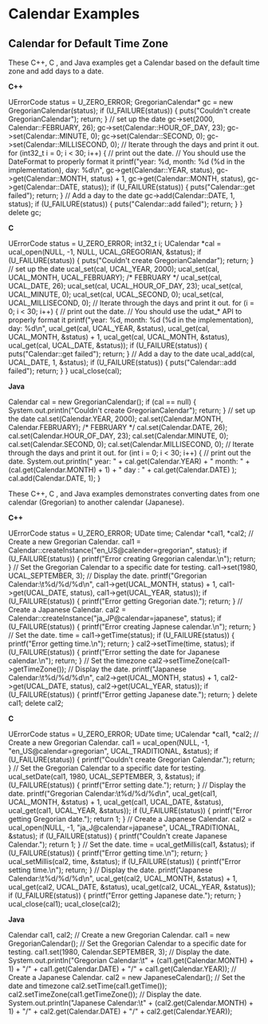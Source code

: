 <!--
© 2020 and later: Unicode, Inc. and others.
License & terms of use: http://www.unicode.org/copyright.html
-->

# Calendar Examples

## Calendar for Default Time Zone

These C++, C , and Java examples get a Calendar based on the default time zone
and add days to a date.

**C++**

UErrorCode status = U_ZERO_ERROR;
GregorianCalendar\* gc = new GregorianCalendar(status);
if (U_FAILURE(status)) {
puts("Couldn't create GregorianCalendar");
return;
}
// set up the date
gc->set(2000, Calendar::FEBRUARY, 26);
gc->set(Calendar::HOUR_OF_DAY, 23);
gc->set(Calendar::MINUTE, 0);
gc->set(Calendar::SECOND, 0);
gc->set(Calendar::MILLISECOND, 0);
// Iterate through the days and print it out.
for (int32_t i = 0; i < 30; i++) {
// print out the date.
// You should use the DateFormat to properly format it
printf("year: %d, month: %d (%d in the implementation), day: %d\\n",
gc->get(Calendar::YEAR, status),
gc->get(Calendar::MONTH, status) + 1,
gc->get(Calendar::MONTH, status),
gc->get(Calendar::DATE, status));
if (U_FAILURE(status))
{
puts("Calendar::get failed");
return;
}
// Add a day to the date
gc->add(Calendar::DATE, 1, status);
if (U_FAILURE(status)) {
puts("Calendar::add failed");
return;
}
}
delete gc;

**C**

UErrorCode status = U_ZERO_ERROR;
int32_t i;
UCalendar \*cal = ucal_open(NULL, -1, NULL, UCAL_GREGORIAN, &status);
if (U_FAILURE(status)) {
puts("Couldn't create GregorianCalendar");
return;
}
// set up the date
ucal_set(cal, UCAL_YEAR, 2000);
ucal_set(cal, UCAL_MONTH, UCAL_FEBRUARY); /\* FEBRUARY \*/
ucal_set(cal, UCAL_DATE, 26);
ucal_set(cal, UCAL_HOUR_OF_DAY, 23);
ucal_set(cal, UCAL_MINUTE, 0);
ucal_set(cal, UCAL_SECOND, 0);
ucal_set(cal, UCAL_MILLISECOND, 0);
// Iterate through the days and print it out.
for (i = 0; i < 30; i++) {
// print out the date.
// You should use the udat_\* API to properly format it
printf("year: %d, month: %d (%d in the implementation), day: %d\\n",
ucal_get(cal, UCAL_YEAR, &status),
ucal_get(cal, UCAL_MONTH, &status) + 1,
ucal_get(cal, UCAL_MONTH, &status),
ucal_get(cal, UCAL_DATE, &status));
if (U_FAILURE(status)) {
puts("Calendar::get failed");
return;
}
// Add a day to the date
ucal_add(cal, UCAL_DATE, 1, &status);
if (U_FAILURE(status))
{
puts("Calendar::add failed");
return;
}
}
ucal_close(cal);

**Java**

Calendar cal = new GregorianCalendar();
if (cal == null) {
System.out.println("Couldn't create GregorianCalendar");
return;
}
// set up the date
cal.set(Calendar.YEAR, 2000);
cal.set(Calendar.MONTH, Calendar.FEBRUARY); /\* FEBRUARY \*/
cal.set(Calendar.DATE, 26);
cal.set(Calendar.HOUR_OF_DAY, 23);
cal.set(Calendar.MINUTE, 0);
cal.set(Calendar.SECOND, 0);
cal.set(Calendar.MILLISECOND, 0);
// Iterate through the days and print it out.
for (int i = 0; i < 30; i++) {
// print out the date.
System.out.println(" year: " + cal.get(Calendar.YEAR) +
" month: " + (cal.get(Calendar.MONTH) + 1) +
" day : " + cal.get(Calendar.DATE)
);
cal.add(Calendar.DATE, 1);
}

These C++, C , and Java examples demonstrates converting dates from one calendar
(Gregorian) to another calendar (Japanese).

**C++**

UErrorCode status = U_ZERO_ERROR;
UDate time;
Calendar \*cal1, \*cal2;
// Create a new Gregorian Calendar.
cal1 = Calendar::createInstance("en_US@calender=gregorian", status);
if (U_FAILURE(status)) {
printf("Error creating Gregorian calendar.\\n");
return;
}
// Set the Gregorian Calendar to a specific date for testing.
cal1->set(1980, UCAL_SEPTEMBER, 3);
// Display the date.
printf("Gregorian Calendar:\\t%d/%d/%d\\n",
cal1->get(UCAL_MONTH, status) + 1,
cal1->get(UCAL_DATE, status),
cal1->get(UCAL_YEAR, status));
if (U_FAILURE(status)) {
printf("Error getting Gregorian date.");
return;
}
// Create a Japanese Calendar.
cal2 = Calendar::createInstance("ja_JP@calendar=japanese", status);
if (U_FAILURE(status)) {
printf("Error creating Japnese calendar.\\n");
return;
}
// Set the date.
time = cal1->getTime(status);
if (U_FAILURE(status)) {
printf("Error getting time.\\n");
return;
}
cal2->setTime(time, status);
if (U_FAILURE(status)) {
printf("Error setting the date for Japanese calendar.\\n");
return;
}
// Set the timezone
cal2->setTimeZone(cal1->getTimeZone());
// Display the date.
printf("Japanese Calendar:\\t%d/%d/%d\\n",
cal2->get(UCAL_MONTH, status) + 1,
cal2->get(UCAL_DATE, status),
cal2->get(UCAL_YEAR, status));
if (U_FAILURE(status)) {
printf("Error getting Japanese date.");
return;
}
delete cal1;
delete cal2;

**C**

UErrorCode status = U_ZERO_ERROR;
UDate time;
UCalendar \*cal1, \*cal2;
// Create a new Gregorian Calendar.
cal1 = ucal_open(NULL, -1, "en_US@calendar=gregorian", UCAL_TRADITIONAL,
&status);
if (U_FAILURE(status)) {
printf("Couldn't create Gregorian Calendar.");
return;
}
// Set the Gregorian Calendar to a specific date for testing.
ucal_setDate(cal1, 1980, UCAL_SEPTEMBER, 3, &status);
if (U_FAILURE(status)) {
printf("Error setting date.");
return;
}
// Display the date.
printf("Gregorian Calendar:\\t%d/%d/%d\\n",
ucal_get(cal1, UCAL_MONTH, &status) + 1,
ucal_get(cal1, UCAL_DATE, &status),
ucal_get(cal1, UCAL_YEAR, &status));
if (U_FAILURE(status)) {
printf("Error getting Gregorian date.");
return 1;
}
// Create a Japanese Calendar.
cal2 = ucal_open(NULL, -1, "ja_J@calendar=japanese", UCAL_TRADITIONAL, &status);
if (U_FAILURE(status)) {
printf("Couldn't create Japanese Calendar.");
return 1;
}
// Set the date.
time = ucal_getMillis(cal1, &status);
if (U_FAILURE(status)) {
printf("Error getting time.\\n");
return;
}
ucal_setMillis(cal2, time, &status);
if (U_FAILURE(status)) {
printf("Error setting time.\\n");
return;
}
// Display the date.
printf("Japanese Calendar:\\t%d/%d/%d\\n",
ucal_get(cal2, UCAL_MONTH, &status) + 1,
ucal_get(cal2, UCAL_DATE, &status),
ucal_get(cal2, UCAL_YEAR, &status));
if (U_FAILURE(status)) {
printf("Error getting Japanese date.");
return;
}
ucal_close(cal1);
ucal_close(cal2);

**Java**

Calendar cal1, cal2;
// Create a new Gregorian Calendar.
cal1 = new GregorianCalendar();
// Set the Gregorian Calendar to a specific date for testing.
cal1.set(1980, Calendar.SEPTEMBER, 3);
// Display the date.
System.out.println("Gregorian Calendar:\\t" + (cal1.get(Calendar.MONTH) + 1) +
"/" +
cal1.get(Calendar.DATE) + "/" +
cal1.get(Calendar.YEAR));
// Create a Japanese Calendar.
cal2 = new JapaneseCalendar();
// Set the date and timezone
cal2.setTime(cal1.getTime());
cal2.setTimeZone(cal1.getTimeZone());
// Display the date.
System.out.println("Japanese Calendar:\\t" + (cal2.get(Calendar.MONTH) + 1) +
"/" +
cal2.get(Calendar.DATE) + "/" +
cal2.get(Calendar.YEAR));
